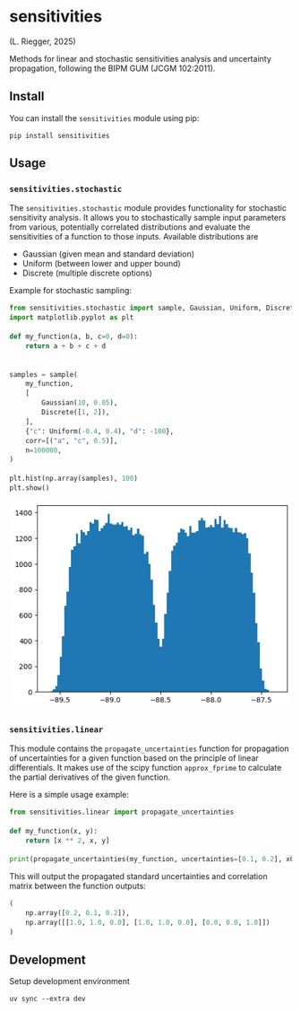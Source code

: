 # sensitivities

(L. Riegger, 2025)

Methods for linear and stochastic sensitivities analysis and uncertainty propagation, following the BIPM GUM (JCGM 102:2011).

## Install

You can install the `sensitivities` module using pip:

```shell
pip install sensitivities
```


## Usage

### `sensitivities.stochastic`

The `sensitivities.stochastic` module provides functionality for stochastic sensitivity analysis. It allows you to stochastically sample input parameters from various, potentially correlated distributions and evaluate the sensitivities of a function to those inputs. Available distributions are 
- Gaussian (given mean and standard deviation)
- Uniform (between lower and upper bound)
- Discrete (multiple discrete options)

Example for stochastic sampling:

```python
from sensitivities.stochastic import sample, Gaussian, Uniform, Discrete
import matplotlib.pyplot as plt

def my_function(a, b, c=0, d=0):
    return a + b + c + d


samples = sample(
    my_function,
    [
        Gaussian(10, 0.05),
        Discrete([1, 2]),
    ],
    {"c": Uniform(-0.4, 0.4), "d": -100},
    corr=[("a", "c", 0.5)],
    n=100000,
)

plt.hist(np.array(samples), 100)
plt.show()
```

![](doc/images/hist_bimodal.png)


### `sensitivities.linear`

This module contains the `propagate_uncertainties` function for propagation of uncertainties for a given function based on the principle of linear differentials. It makes use of the scipy function `approx_fprime` to calculate the partial derivatives of the given function. 

Here is a simple usage example:

```python
from sensitivities.linear import propagate_uncertainties

def my_function(x, y):
    return [x ** 2, x, y]

print(propagate_uncertainties(my_function, uncertainties=[0.1, 0.2], x0=[1, 1]))
```

This will output the propagated standard uncertainties and correlation matrix between the function outputs:

```python
(
    np.array([0.2, 0.1, 0.2]),
    np.array([[1.0, 1.0, 0.0], [1.0, 1.0, 0.0], [0.0, 0.0, 1.0]])
)
```


## Development

Setup development environment

```shell
uv sync --extra dev
```

